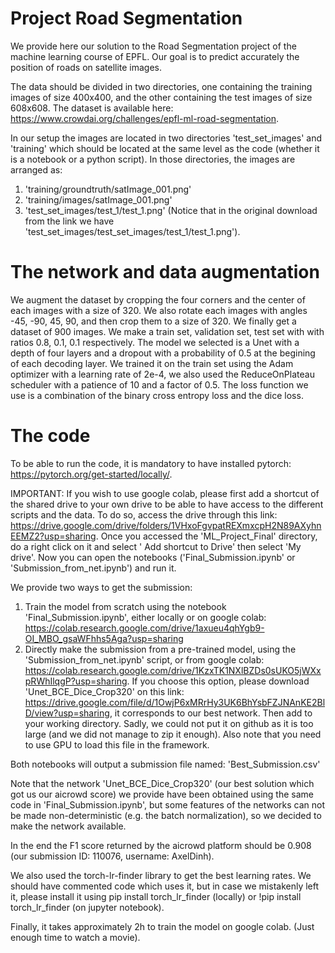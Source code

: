 # Project Road Segmentation

We provide here our solution to the Road Segmentation project of the machine learning course of EPFL. Our goal is to predict accurately the position of roads on satellite images.

The data should be divided in two directories, one containing the training images of size 400x400, and the other containing the test images of size 608x608. The dataset is available here: https://www.crowdai.org/challenges/epfl-ml-road-segmentation.

In our setup the images are located in two directories 'test_set_images' and 'training' which should be located at the same level as the code (whether it is a notebook or a python script). In those directories, the images are arranged as:
1. 'training/groundtruth/satImage_001.png'
2. 'training/images/satImage_001.png'
3. 'test_set_images/test_1/test_1.png' (Notice that in the original download from the link we have 'test_set_images/test_set_images/test_1/test_1.png').

# The network and data augmentation

We augment the dataset by cropping the four corners and the center of each images with a size of 320. We also rotate each images with angles -45, -90, 45, 90, and then crop them to a size of 320. We finally get a dataset of 900 images.
We make a train set, validation set, test set with with ratios 0.8, 0.1, 0.1 respectively.
The model we selected is a Unet with a depth of four layers and a dropout with a probability of 0.5 at the begining of each decoding layer. We trained it on the train set using the Adam optimizer with a learning rate of 2e-4, we also used the ReduceOnPlateau scheduler with a patience of 10 and a factor of 0.5.
The loss function we use is a combination of the binary cross entropy loss and the dice loss.

# The code

To be able to run the code, it is mandatory to have installed pytorch: https://pytorch.org/get-started/locally/.

IMPORTANT: If you wish to use google colab, please first add a shortcut of the shared drive to your own drive to be able to have access to the different scripts and the data.
To do so, access the drive through this link: https://drive.google.com/drive/folders/1VHxoFgvpatREXmxcpH2N89AXyhnEEMZ2?usp=sharing. Once you accessed the 'ML_Project_Final' directory, do a right click on it and select ' Add shortcut to Drive' then select 'My drive'. Now you can open the notebooks ('Final_Submission.ipynb' or 'Submission_from_net.ipynb') and run it.

We provide two ways to get the submission:
1. Train the model from scratch using the notebook 'Final_Submission.ipynb', either locally or on google colab: https://colab.research.google.com/drive/1axueu4qhYgb9-OI_MBO_gsaWFhhs5Aga?usp=sharing
2. Directly make the submission from a pre-trained model, using the 'Submission_from_net.ipynb' script, or from google colab: https://colab.research.google.com/drive/1KzxTK1NXlBZDs0sUKO5jWXxpRWhIlqgP?usp=sharing. If you choose this option, please download 'Unet_BCE_Dice_Crop320' on this link: https://drive.google.com/file/d/1OwjP6xMRrHy3UK6BhYsbFZJNAnKE2BlD/view?usp=sharing, it corresponds to our best network. Then add to your working directory. Sadly, we could not put it on github as it is too large (and we did not manage to zip it enough). Also note that you need to use GPU to load this file in the framework.



Both notebooks will output a submission file named: 'Best_Submission.csv'

Note that the network 'Unet_BCE_Dice_Crop320' (our best solution which got us our aicrowd score) we provide have been obtained using the same code in 'Final_Submission.ipynb', but some features of the networks can not be made non-deterministic (e.g. the batch normalization), so we decided to make the network available.

In the end the F1 score returned by the aicrowd platform should be 0.908 (our submission ID: 110076, username: AxelDinh).

We also used the torch-lr-finder library to get the best learning rates. We should have commented code which uses it, but in case we mistakenly left it, please install it using pip install torch_lr_finder (locally) or !pip install torch_lr_finder (on jupyter notebook).

Finally, it takes approximately 2h to train the model on google colab. (Just enough time to watch a movie).
